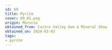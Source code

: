 ```yaml
---
id: 69
title: Pyrite
cover: 69_01.png
origin: Morocco
obtained_from: Castro Valley Gem & Mineral Show
obtained_on: 2024-03-03
tags:
- pyrite
---
```

